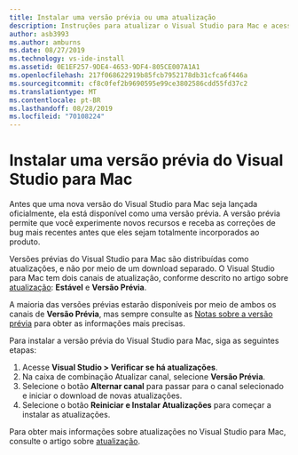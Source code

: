 ```yaml
---
title: Instalar uma versão prévia ou uma atualização
description: Instruções para atualizar o Visual Studio para Mac e acessar as versões prévias, incluindo versões prévias do Visual Studio 2019 para Mac.
author: asb3993
ms.author: amburns
ms.date: 08/27/2019
ms.technology: vs-ide-install
ms.assetid: 0E1EF257-9DE4-4653-9DF4-805CE007A1A1
ms.openlocfilehash: 217f068622919b85fcb7952178db31cfca6f446a
ms.sourcegitcommit: cf8c0fef2b9690595e99ce3802586cdd55fd37c2
ms.translationtype: MT
ms.contentlocale: pt-BR
ms.lasthandoff: 08/28/2019
ms.locfileid: "70108224"
---
```

# <a name="install-a-preview-version-of-visual-studio-for-mac"></a>Instalar uma versão prévia do Visual Studio para Mac

Antes que uma nova versão do Visual Studio para Mac seja lançada oficialmente, ela está disponível como uma versão prévia. A versão prévia permite que você experimente novos recursos e receba as correções de bug mais recentes antes que eles sejam totalmente incorporados ao produto.

Versões prévias do Visual Studio para Mac são distribuídas como atualizações, e não por meio de um download separado. O Visual Studio para Mac tem dois canais de atualização, conforme descrito no artigo sobre [atualização](update.md): **Estável** e **Versão Prévia**.

A maioria das versões prévias estarão disponíveis por meio de ambos os canais de **Versão Prévia**, mas sempre consulte as [Notas sobre a versão prévia](/visualstudio/releasenotes/vs2019-mac-preview-relnotes) para obter as informações mais precisas.

Para instalar a versão prévia do Visual Studio para Mac, siga as seguintes etapas:

1. Acesse **Visual Studio > Verificar se há atualizações**.
2. Na caixa de combinação Atualizar canal, selecione **Versão Prévia**.
3. Selecione o botão **Alternar canal** para passar para o canal selecionado e iniciar o download de novas atualizações.
4. Selecione o botão **Reiniciar e Instalar Atualizações** para começar a instalar as atualizações.

Para obter mais informações sobre atualizações no Visual Studio para Mac, consulte o artigo sobre [atualização](update.md).
